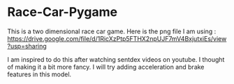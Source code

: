 # Race-Car-Pygame
This is a two dimensional race car game. Here is the png file I am using :
https://drive.google.com/file/d/1RicXzPtp5FTHX2npUJF7mV4BxjutxiEs/view?usp=sharing

I am inspired to do this after watching sentdex videos on youtube. I thought of making it a bit more fancy.
I will try adding acceleration and brake features in this model.
